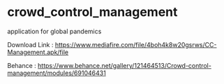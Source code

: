 # crowd_control_management
application for global pandemics 
 
Download Link : https://www.mediafire.com/file/4boh4k8w20gsrws/CC-Management.apk/file

Behance : https://www.behance.net/gallery/121464513/Crowd-control-management/modules/691046431
